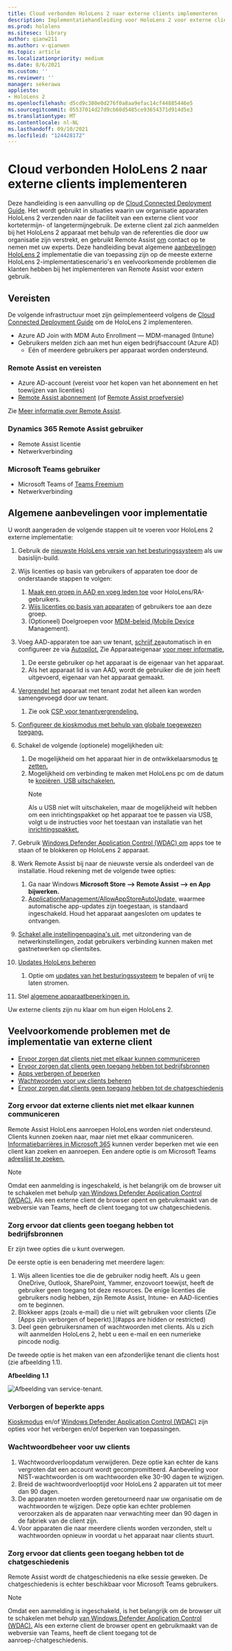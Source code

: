 ```yaml
---
title: Cloud verbonden HoloLens 2 naar externe clients implementeren
description: Implementatiehandleiding voor HoloLens 2 voor externe clients (met Hulp op afstand als voorbeeld)
ms.prod: hololens
ms.sitesec: library
author: qianw211
ms.author: v-qianwen
ms.topic: article
ms.localizationpriority: medium
ms.date: 8/6/2021
ms.custom: ''
ms.reviewer: ''
manager: sekerawa
appliesto:
- HoloLens 2
ms.openlocfilehash: d5cd9c380e0d276f0a8aa9efac14cf44885446e5
ms.sourcegitcommit: 05537014d27d9cb60d5485ce93654371d914d5e3
ms.translationtype: MT
ms.contentlocale: nl-NL
ms.lasthandoff: 09/10/2021
ms.locfileid: "124428172"
---
```

# <a name="deploy-cloud-connected-hololens-2-to-external-clients"></a>Cloud verbonden HoloLens 2 naar externe clients implementeren

Deze handleiding is een aanvulling op de [Cloud Connected Deployment Guide](hololens2-cloud-connected-overview.md). Het wordt gebruikt in situaties waarin uw organisatie apparaten HoloLens 2 verzenden naar de faciliteit van een externe client voor kortetermijn- of langetermijngebruik. De externe client zal zich aanmelden bij het HoloLens 2 apparaat met behulp van de referenties die door uw organisatie zijn verstrekt, en gebruikt Remote Assist [om](/dynamics365/mixed-reality/remote-assist/ra-overview) contact op te nemen met uw experts. Deze handleiding bevat algemene [aanbevelingen HoloLens 2](#general-deployment-recommendations) implementatie die van toepassing zijn op de [](#common-external-client-deployment-concerns) meeste externe HoloLens 2-implementatiescenario's en veelvoorkomende problemen die klanten hebben bij het implementeren van Remote Assist voor extern gebruik. 

## <a name="prerequisites"></a>Vereisten

De volgende infrastructuur moet zijn geïmplementeerd volgens de [Cloud Connected Deployment Guide](hololens2-cloud-connected-overview.md) om de HoloLens 2 implementeren.

- Azure AD Join with MDM Auto Enrollment — MDM-managed (Intune)
- Gebruikers melden zich aan met hun eigen bedrijfsaccount (Azure AD)
    - Eén of meerdere gebruikers per apparaat worden ondersteund.

### <a name="remote-assist-licensing-and-requirements"></a>Remote Assist en vereisten

- Azure AD-account (vereist voor het kopen van het abonnement en het toewijzen van licenties)
- [Remote Assist abonnement](/dynamics365/mixed-reality/remote-assist/buy-and-deploy-remote-assist) (of [Remote Assist proefversie](/dynamics365/mixed-reality/remote-assist/try-remote-assist))

Zie [Meer informatie over Remote Assist](/hololens/hololens2-cloud-connected-overview#learn-about-remote-assist).

### <a name="dynamics-365-remote-assist-user"></a>Dynamics 365 Remote Assist gebruiker

- Remote Assist licentie
- Netwerkverbinding

### <a name="microsoft-teams-user"></a>Microsoft Teams gebruiker

- Microsoft Teams of [Teams Freemium](https://products.office.com/microsoft-teams/free)
- Netwerkverbinding

## <a name="general-deployment-recommendations"></a>Algemene aanbevelingen voor implementatie

U wordt aangeraden de volgende stappen uit te voeren voor HoloLens 2 externe implementatie:

1. Gebruik de [nieuwste HoloLens versie van het besturingssysteem](https://aka.ms/hololens2download) als uw basislijn-build.
1. Wijs licenties op basis van gebruikers of apparaten toe door de onderstaande stappen te volgen:
    1. [Maak een groep in AAD en voeg leden toe](/azure/active-directory/fundamentals/active-directory-groups-create-azure-portal#create-a-basic-group-and-add-members) voor HoloLens/RA-gebruikers.
    1. [Wijs licenties op basis van apparaten](/azure/active-directory/enterprise-users/licensing-groups-assign#:~:text=In%20this%20article%201%20Assign%20the%20required%20licenses,3%20Check%20for%20license%20problems%20and%20resolve%20them) of gebruikers toe aan deze groep.
    1. (Optioneel) Doelgroepen voor [MDM-beleid (Mobile Device](hololens-enroll-mdm.md) Management).

1. Voeg AAD-apparaten toe aan uw tenant, [schrijf ze](/hololens/hololens-enroll-mdm#auto-enrollment-in-mdm)automatisch in en configureer ze via [Autopilot.](/hololens/hololens2-autopilot) Zie Apparaateigenaar [voor meer informatie.](/hololens/security-adminless-os#device-owner)
    1. De eerste gebruiker op het apparaat is de eigenaar van het apparaat.
    1. Als het apparaat lid is van AAD, wordt de gebruiker die de join heeft uitgevoerd, eigenaar van het apparaat gemaakt.
    
1. [Vergrendel het](/hololens/hololens-release-notes#tenantlockdown-csp-and-autopilot) apparaat met tenant zodat het alleen kan worden samengevoegd door uw tenant.
    1. Zie ook [CSP voor tenantvergrendeling.](/windows/client-management/mdm/tenantlockdown-csp)

1. [Configureer de kioskmodus met behulp van globale toegewezen toegang.](/hololens/hololens-global-assigned-access-kiosk)

1. Schakel de volgende (optionele) mogelijkheden uit:
    1. De mogelijkheid om het apparaat hier in de ontwikkelaarsmodus [te zetten.](/windows/client-management/mdm/policy-csp-applicationmanagement#applicationmanagement-allowdeveloperunlock)
    1. Mogelijkheid om verbinding te maken met HoloLens pc om de datum te [kopiëren, USB uitschakelen.](/windows/client-management/mdm/policy-csp-connectivity#connectivity-allowusbconnection)
       > [!NOTE]
        > Als u USB niet wilt uitschakelen, maar de mogelijkheid wilt hebben om een inrichtingspakket op het apparaat toe te passen via USB, volgt u de instructies voor het toestaan van installatie van het [inrichtingspakket.](/windows/client-management/mdm/policy-csp-security#security-allowaddprovisioningpackage)

1. Gebruik [Windows Defender Application Control (WDAC) om](/hololens/windows-defender-application-control-wdac) apps toe te staan of te blokkeren op HoloLens 2 apparaat.
1. Werk Remote Assist bij naar de nieuwste versie als onderdeel van de installatie. Houd rekening met de volgende twee opties:
    1. Ga naar Windows **Microsoft Store --> Remote Assist --> en App bijwerken.**
    1. [ApplicationManagement/AllowAppStoreAutoUpdate,](/windows/client-management/mdm/policy-csp-applicationmanagement#applicationmanagement-allowappstoreautoupdate) waarmee automatische app-updates zijn toegestaan, is standaard ingeschakeld. Houd het apparaat aangesloten om updates te ontvangen.
1. [Schakel alle instellingenpagina's uit,](/hololens/settings-uri-list) met uitzondering van de netwerkinstellingen, zodat gebruikers verbinding kunnen maken met gastnetwerken op clientsites.
1. [Updates HoloLens beheren](/hololens/hololens-updates)
    1. Optie om [updates van het besturingssysteem](/mem/intune/protect/windows-update-for-business-configure#create-and-assign-update-rings) te bepalen of vrij te laten stromen.
1. Stel [algemene apparaatbeperkingen in.](/hololens/hololens-common-device-restrictions)

Uw externe clients zijn nu klaar om hun eigen HoloLens 2.

## <a name="common-external-client-deployment-concerns"></a>Veelvoorkomende problemen met de implementatie van externe client

- [Ervoor zorgen dat clients niet met elkaar kunnen communiceren](#ensure-that-external-clients-cant-communicate-with-one-another)
- [Ervoor zorgen dat clients geen toegang hebben tot bedrijfsbronnen](#ensure-that-clients-wont-have-access-to-company-resources)
- [Apps verbergen of beperken](#hidden-or-restricted-apps)
- [Wachtwoorden voor uw clients beheren](#password-management-for-your-clients) 
- [Ervoor zorgen dat clients geen toegang hebben tot de chatgeschiedenis](#ensure-that-clients-wont-have-access-to-chat-history)

### <a name="ensure-that-external-clients-cant-communicate-with-one-another"></a>Zorg ervoor dat externe clients niet met elkaar kunnen communiceren

Remote Assist HoloLens aanroepen HoloLens worden niet ondersteund. Clients kunnen zoeken naar, maar niet met elkaar communiceren. [Informatiebarrières in Microsoft 365](/microsoft-365/compliance/information-barriers) kunnen verder beperken met wie een client kan zoeken en aanroepen. Een andere optie is om Microsoft Teams [adreslijst te zoeken.](/MicrosoftTeams/teams-scoped-directory-search)

 > [!NOTE]
> Omdat een aanmelding is ingeschakeld, is het belangrijk om de browser uit te schakelen met behulp [van Windows Defender Application Control (WDAC).](/hololens/windows-defender-application-control-wdac) Als een externe client de browser opent en gebruikmaakt van de webversie van Teams, heeft de client toegang tot uw chatgeschiedenis.

### <a name="ensure-that-clients-wont-have-access-to-company-resources"></a>Zorg ervoor dat clients geen toegang hebben tot bedrijfsbronnen

Er zijn twee opties die u kunt overwegen.

De eerste optie is een benadering met meerdere lagen:

1. Wijs alleen licenties toe die de gebruiker nodig heeft. Als u geen OneDrive, Outlook, SharePoint, Yammer, enzovoort toewijst, heeft de gebruiker geen toegang tot deze resources. De enige licenties die gebruikers nodig hebben, zijn Remote Assist, Intune- en AAD-licenties om te beginnen.
1. Blokkeer apps (zoals e-mail) die u niet wilt gebruiken voor clients (Zie [Apps zijn verborgen of beperkt).](#apps are hidden or restricted)
1. Deel geen gebruikersnamen of wachtwoorden met clients. Als u zich wilt aanmelden HoloLens 2, hebt u een e-mail en een numerieke pincode nodig.

De tweede optie is het maken van een afzonderlijke tenant die clients host (zie afbeelding 1.1).

**Afbeelding 1.1**

![Afbeelding van service-tenant.](./images/hololens-service-tenant-image.png)

### <a name="hidden-or-restricted-apps"></a>Verborgen of beperkte apps

[Kioskmodus](/hololens/hololens-kiosk) en/of [Windows Defender Application Control (WDAC)](/hololens/windows-efender-application-control-wdac) zijn opties voor het verbergen en/of beperken van toepassingen.

### <a name="password-management-for-your-clients"></a>Wachtwoordbeheer voor uw clients

1. Wachtwoordverloopdatum verwijderen. Deze optie kan echter de kans vergroten dat een account wordt gecompromitteerd. Aanbeveling voor NIST-wachtwoorden is om wachtwoorden elke 30-90 dagen te wijzigen.
1. Breid de wachtwoordverlooptijd voor HoloLens 2 apparaten uit tot meer dan 90 dagen.
1. De apparaten moeten worden geretourneerd naar uw organisatie om de wachtwoorden te wijzigen. Deze optie kan echter problemen veroorzaken als de apparaten naar verwachting meer dan 90 dagen in de fabriek van de client zijn.  
1. Voor apparaten die naar meerdere clients worden verzonden, stelt u wachtwoorden opnieuw in voordat u het apparaat naar clients stuurt.

### <a name="ensure-that-clients-wont-have-access-to-chat-history"></a>Zorg ervoor dat clients geen toegang hebben tot de chatgeschiedenis

Remote Assist wordt de chatgeschiedenis na elke sessie geweken. De chatgeschiedenis is echter beschikbaar voor Microsoft Teams gebruikers.

> [!NOTE]
> Omdat een aanmelding is ingeschakeld, is het belangrijk om de browser uit te schakelen met behulp [van Windows Defender Application Control (WDAC).](/hololens/windows-defender-application-control-wdac)  Als een externe client de browser opent en gebruikmaakt van de webversie van Teams, heeft de client toegang tot de aanroep-/chatgeschiedenis.
